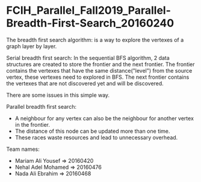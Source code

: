 # FCIH_Parallel_Fall2019_Parallel-Breadth-First-Search_20160240

The breadth first search algorithm: is a way to explore the vertexes of a graph layer by layer.

Serial breadth first search: 
In the sequential BFS algorithm, 2 data structures are created to store the frontier and the next frontier. 
The frontier contains the vertexes that have the same distance("level") from the source vertex, these vertexes need to explored in BFS. 
The next frontier contains the vertexes that are not discovered yet and will be discovered. 
  
There are some issues in this simple way. 
  
Parallel breadth first search: 
- A neighbour for any vertex can also be the neighbour for another vertex in the frontier. 
- The distance of this node can be updated more than one time. 
- These races waste resources and lead to unnecessary overhead. 

Team names:
- Mariam Ali Yousef   => 20160420
- Nehal Adel Mohamed  => 20160476
- Nada Ali Ebrahim    => 20160468
